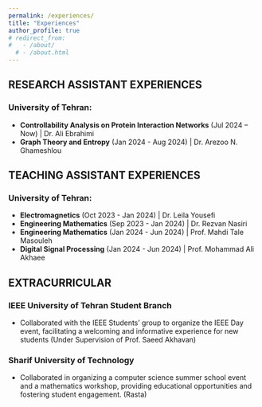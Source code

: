 ```yaml
---
permalink: /experiences/
title: "Experiences"
author_profile: true
# redirect_from: 
#   - /about/
  # - /about.html
---
```


## **RESEARCH ASSISTANT EXPERIENCES**

### University of Tehran:
- **Controllability Analysis on Protein Interaction Networks** (Jul 2024 – Now) | Dr. Ali Ebrahimi
- **Graph Theory and Entropy** (Jan 2024 - Aug 2024) | Dr. Arezoo N. Ghameshlou


## **TEACHING ASSISTANT EXPERIENCES**

### University of Tehran: 
- **Electromagnetics** (Oct 2023 - Jan 2024) | Dr. Leila Yousefi  
- **Engineering Mathematics** (Sep 2023 - Jan 2024) | Dr. Rezvan Nasiri
- **Engineering Mathematics** (Jan 2024 - Jun 2024) | Prof. Mahdi Tale Masouleh
- **Digital Signal Processing** (Jan 2024 - Jun 2024) | Prof. Mohammad Ali Akhaee 


## **EXTRACURRICULAR**

### IEEE University of Tehran Student Branch
- Collaborated with the IEEE Students’ group to organize the IEEE Day event, facilitating a welcoming and informative experience for new students (Under Supervision of Prof. Saeed Akhavan)

### Sharif University of Technology
- Collaborated in organizing a computer science summer school event and a mathematics workshop, providing educational opportunities and fostering student engagement. (Rasta)